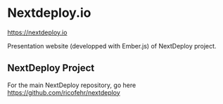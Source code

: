 # Nextdeploy.io

https://nextdeploy.io

Presentation website (developped with Ember.js) of NextDeploy project.

## NextDeploy Project

For the main NextDeploy repository, go here https://github.com/ricofehr/nextdeploy
